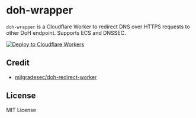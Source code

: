 # doh-wrapper
`doh-wrapper` is a Cloudflare Worker to redirect DNS over HTTPS requests to other DoH endpoint. Supports ECS and DNSSEC.

[![Deploy to Cloudflare Workers](https://deploy.workers.cloudflare.com/button)](https://deploy.workers.cloudflare.com/?url=https://github.com/CDN18/cf-doh-wrapper)

## Credit
- [milgradesec/doh-redirect-worker](https://github.com/milgradesec/doh-redirect-worker)

## License
MIT License
